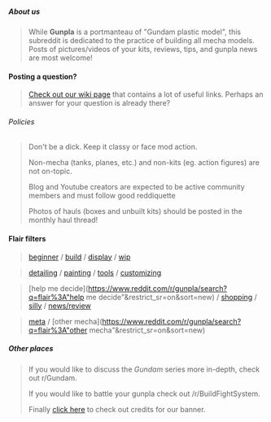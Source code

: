 ##### About us
>
> While **Gunpla** is a portmanteau of "Gundam plastic model", this subreddit
> is dedicated to the practice of building all mecha models. Posts of
> pictures/videos of your kits, reviews, tips, and gunpla news are most welcome!

#### Posting a question?
> [Check out our wiki page](https://www.reddit.com/r/Gunpla/wiki/index) that contains a lot of useful links. Perhaps an answer for your question is already there?

###### Policies
>
> [](#icon-thumbs-up) Don't be a dick. Keep it classy or face mod action.
>
> [](#icon-thumbs-up) Non-mecha (tanks, planes, etc.) and non-kits (eg. action figures) are not on-topic.
>
> [](#icon-thumbs-up) Blog and Youtube creators are expected to be active community members and must follow good reddiquette
>
> [](#icon-thumbs-up) Photos of hauls (boxes and unbuilt kits) should be posted in the monthly haul thread!

#### Flair filters
>
> [](#icon-camera)
> [beginner](https://www.reddit.com/r/gunpla/search?q=flair%3Abeginner&restrict_sr=on&sort=new) /
> [build](https://www.reddit.com/r/gunpla/search?q=flair%3Abuild&restrict_sr=on&sort=new) /
> [display](https://www.reddit.com/r/gunpla/search?q=flair%3Adisplay&restrict_sr=on&sort=new) /
> [wip](https://www.reddit.com/r/gunpla/search?q=flair%3Awip&restrict_sr=on&sort=new)

> [](#icon-wrench)
> [detailing](https://www.reddit.com/r/gunpla/search?q=flair%3Adetailing&restrict_sr=on&sort=new) /
> [painting](https://www.reddit.com/r/gunpla/search?q=flair%3Apainting&restrict_sr=on&sort=new) /
> [tools](https://www.reddit.com/r/gunpla/search?q=flair%3Atools&restrict_sr=on&sort=new) /
> [customizing](https://www.reddit.com/r/gunpla/search?q=flair%3Acustomizing&restrict_sr=on&sort=new)

> [](#icon-group)
> [help me decide](https://www.reddit.com/r/gunpla/search?q=flair%3A"help me decide"&restrict_sr=on&sort=new) /
> [shopping](https://www.reddit.com/r/gunpla/search?q=flair%3Ashopping&restrict_sr=on&sort=new) /
> [silly](https://www.reddit.com/r/gunpla/search?q=flair%3Asilly&restrict_sr=on&sort=new) /
> [news/review](https://www.reddit.com/r/gunpla/search?q=flair%3Anews/review&restrict_sr=on&sort=new)

> [](#icon-bullhorn)
> [meta](https://www.reddit.com/r/gunpla/search?q=flair%3Ameta&restrict_sr=on&sort=new) /
> [other mecha](https://www.reddit.com/r/gunpla/search?q=flair%3A"other mecha"&restrict_sr=on&sort=new)

##### Other places
>
> [](#icon-external-link) If you would like to discuss the *Gundam* series more in-depth, check out r/Gundam.
>
> [](#icon-external-link) If you would like to battle your gunpla check out /r/BuildFightSystem.
>
> [](#icon-exclamation) Finally [click here](https://www.reddit.com/r/Gunpla/wiki/banner_credits) to check out credits for our banner.

[](#/RES-nightModeCompatible)[](#/RES_SR_Config/NightModeCompatible)
